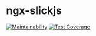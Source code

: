# ngx-slickjs

[![Maintainability](https://api.codeclimate.com/v1/badges/822ebfba446c893a385a/maintainability)](https://codeclimate.com/github/mehmet-erim/ngx-slickjs/maintainability)
[![Test Coverage](https://api.codeclimate.com/v1/badges/822ebfba446c893a385a/test_coverage)](https://codeclimate.com/github/mehmet-erim/ngx-slickjs/test_coverage)
